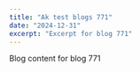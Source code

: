 ```yaml
---
title: "Ak test blogs 771"
date: "2024-12-31"
excerpt: "Excerpt for blog 771"
---
```


Blog content for blog 771